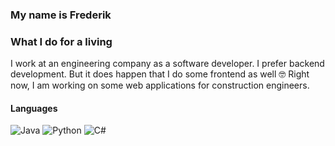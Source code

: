 ### My name is Frederik 

### What I do for a living 

I work at an engineering company as a software developer. I prefer backend development. But it does happen that I do some frontend as well 🤓 
Right now, I am working on some web applications for construction engineers.

#### Languages 
![Java](https://img.shields.io/badge/Java-%23FF0000?style=flat-square&logo=java&logoColor=white)
![Python](https://img.shields.io/badge/Python-%233776AB?style=flat-square&logo=python&logoColor=white)
![C#](https://img.shields.io/badge/C%23-%23239120?style=flat-square&logo=c-sharp&logoColor=white)

